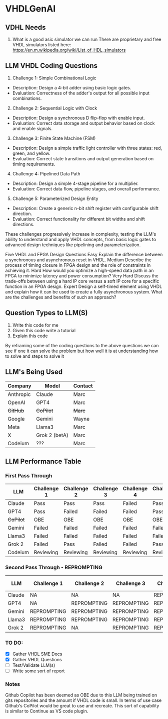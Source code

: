 # VHDLGenAI

## VDHL Needs
1. What is a good asic simulator we can run
There are proprietary and free VHDL simulators listed here: https://en.m.wikipedia.org/wiki/List_of_HDL_simulators

## LLM VHDL Coding Questions
1. Challenge 1: Simple Combinational Logic
* Description: Design a 4-bit adder using basic logic gates.
* Evaluation: Correctness of the adder's output for all possible input combinations.
2. Challenge 2: Sequential Logic with Clock
* Description: Design a synchronous D flip-flop with enable input.
* Evaluation: Correct data storage and output behavior based on clock and enable signals.
3. Challenge 3: Finite State Machine (FSM)
* Description: Design a simple traffic light controller with three states: red, green, and yellow.
* Evaluation: Correct state transitions and output generation based on timing requirements.
4. Challenge 4: Pipelined Data Path
* Description: Design a simple 4-stage pipeline for a multiplier.
* Evaluation: Correct data flow, pipeline stages, and overall performance.
5. Challenge 5: Parameterized Design Entity
* Description: Create a generic n-bit shift register with configurable shift direction.
* Evaluation: Correct functionality for different bit widths and shift directions.

These challenges progressively increase in complexity, testing the LLM's ability to understand and apply VHDL concepts, from basic logic gates to advanced design techniques like pipelining and parameterization.

Five VHDL and FPGA Design Questions
Easy
Explain the difference between a synchronous and asynchronous reset in VHDL.
Medium
Describe the process of timing closure in FPGA design and the role of constraints in achieving it.
Hard
How would you optimize a high-speed data path in an FPGA to minimize latency and power consumption?
Very Hard
Discuss the trade-offs between using a hard IP core versus a soft IP core for a specific function in an FPGA design.
Expert
Design a self-timed element using VHDL and explain how it can be used to create a fully asynchronous system. What are the challenges and benefits of such an approach?

## Question Types to LLM(S)
1. Write this code for me
2. Given this code write a tutorial
3. Explain this code

By reframing some of the coding questions to the above questions we can see if one it can solve the problem but how well it is at understanding how to solve and steps to solve it

## LLM's Being Used
| Company    | Model     | Contact |
|------------|-----------|---------|
| Anthropic  | Claude    | Marc |
| OpenAI     | GPT4      | Marc |
|<del>GitHub</dev> | <del>CoPilot</dev> | <del>Marc</dev> |
| Google     | Gemini    | Wayne |
| Meta       | Llama3    | Marc |
| X          | Grok 2 (betA) | Marc |
| Codeium    | ??? | Marc |

## LLM Performance Table
### First Pass Through
| LLM      | Challenge 1 | Challenge 2 | Challenge 3 | Challenge 4 | Challenge 5 | RAG (Y/N) |
|----------|-------------|-------------|-------------|-------------|-------------|-------------|
| Claude   | Pass        | Pass        | Pass        | Failed        | Pass        | Y |
| GPT4     | Pass | Failed | Failed | Failed | Pass | Y |
| <del>CoPilot</dev>  | OBE | OBE | OBE | OBE | OBE | OBS |
| Gemini   | Failed | Failed | Failed | Failed | Failed | N |
| Llama3   | Failed | Failed | Failed | Failed | Failed | N |
| Grok 2   | Failed | Pass | Failed | Failed | Pass | N |
| Codeium   | Reviewing | Reviewing | Reviewing | Reviewing | Reviewing | Y |


### Second Pass Through - REPROMPTING
| LLM      | Challenge 1 | Challenge 2 | Challenge 3 | Challenge 4 | Challenge 5 | RAG (Y/N) |
|----------|-------------|-------------|-------------|-------------|-------------|-------------|
| Claude   | NA        | NA        | NA        | REPROMPTING        | NA        | Y |
| GPT4     | NA | REPROMPTING | REPROMPTING | REPROMPTING | NA | Y |
| Gemini   | REPROMPTING | REPROMPTING | REPROMPTING | REPROMPTING | REPROMPTING | N |
| Llama3   | REPROMPTING | REPROMPTING | REPROMPTING | REPROMPTING | REPROMPTING | N |
| Grok 2   | REPROMPTING | NA | REPROMPTING | REPROMPTING | NA | N |


### TO DO:
- [x] Gather VHDL SME Docs
- [x] Gather VHDL Questions
- [ ] Test/Validate LLM(s)
- [ ] Write some sort of report

### Notes
Github Copilot has been deemed as OBE due to this LLM being trained on gits repositories and the amount if VHDL code is small. In terms of use case Github's CoPilot would be great to use and recreate. This sort of capability is similar to Continue as VS code plugin.

